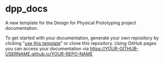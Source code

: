 # dpp_docs
A new template for the Design for Physical Prototyping project documentation. 

To get started with your documentation, generate your own repository by clicking "[use this template]" or clone this repository.
Using GitHub pages you can access your documentation via https://YOUR-GITHUB-USERNAME.github.io/YOUR-REPO-NAME

[use this template]: https://github.com/pretoms/dpp_docs/generate

